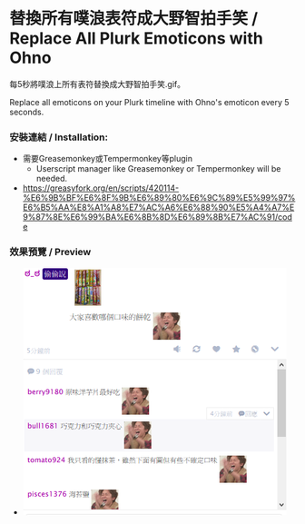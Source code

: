 # 替換所有噗浪表符成大野智拍手笑 / Replace All Plurk Emoticons with Ohno

每5秒將噗浪上所有表符替換成大野智拍手笑.gif。

Replace all emoticons on your Plurk timeline with Ohno's emoticon every 5 seconds.

### 安裝連結 / Installation:
* 需要Greasemonkey或Tempermonkey等plugin
	* Userscript manager like Greasemonkey or Tempermonkey will be needed.
* https://greasyfork.org/en/scripts/420114-%E6%9B%BF%E6%8F%9B%E6%89%80%E6%9C%89%E5%99%97%E6%B5%AA%E8%A1%A8%E7%AC%A6%E6%88%90%E5%A4%A7%E9%87%8E%E6%99%BA%E6%8B%8D%E6%89%8B%E7%AC%91/code
  
### 效果預覽 / Preview
* ![Preview Image](./preview.png)


